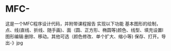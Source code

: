 # MFC-
这是一个MFC程序设计代码，并附带课程报告
实现以下功能
基本图形的绘制，点、线(直线、折线、随手画)、面（圆、正方形、椭圆等)颜色、线型、填充设置I
图形编辑:删除、移动。其他可选（颜色修改、单个扩大、缩小等)
保存、打开。导出-》jpg
